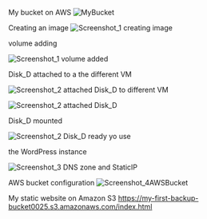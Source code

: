 My bucket on AWS
![MyBucket](https://user-images.githubusercontent.com/75696130/102868433-dbbc1980-4442-11eb-98e4-3b872ca1731a.png)

Creating an image
![Screenshot_1  creating image](https://user-images.githubusercontent.com/75696130/102868481-e8d90880-4442-11eb-953e-9f613a99a00a.png)

volume adding

![Screenshot_1 volume added](https://user-images.githubusercontent.com/75696130/102868579-03ab7d00-4443-11eb-9531-7f4af94c08d3.png)

Disk_D attached to a the different VM

![Screenshot_2 attached Disk_D to different VM](https://user-images.githubusercontent.com/75696130/102868691-26d62c80-4443-11eb-945b-770ba310677b.png)

![Screenshot_2 attached Disk_D](https://user-images.githubusercontent.com/75696130/102868714-335a8500-4443-11eb-93c0-970b54b70a35.png)

Disk_D mounted

![Screenshot_2 Disk_D ready yo use](https://user-images.githubusercontent.com/75696130/102868784-4cfbcc80-4443-11eb-8488-c20527c8d497.png)

the WordPress instance

![Screenshot_3 DNS zone and StaticIP](https://user-images.githubusercontent.com/75696130/102868912-7ddc0180-4443-11eb-8946-17e58e121d22.png)

AWS bucket configuration
![Screenshot_4AWSBucket](https://user-images.githubusercontent.com/75696130/102868983-a237de00-4443-11eb-8c27-ca9b1f4cbca0.png)

My static website on Amazon S3
https://my-first-backup-bucket0025.s3.amazonaws.com/index.html
